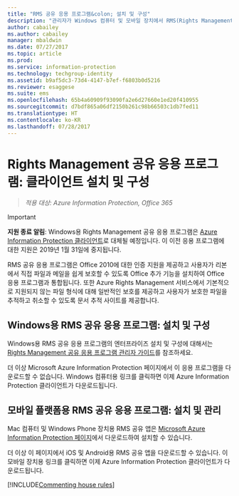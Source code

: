 ```yaml
---
title: "RMS 공유 응용 프로그램&colon; 설치 및 구성"
description: "관리자가 Windows 컴퓨터 및 모바일 장치에서 RMS(Rights Management) 공유 응용 프로그램을 배포하는 방법을 설명합니다."
author: cabailey
ms.author: cabailey
manager: mbaldwin
ms.date: 07/27/2017
ms.topic: article
ms.prod: 
ms.service: information-protection
ms.technology: techgroup-identity
ms.assetid: b9af5dc3-73d4-4147-b7ef-f6803b0d5216
ms.reviewer: esaggese
ms.suite: ems
ms.openlocfilehash: 65b4a60909f93090fa2e6d27660e1ed20f410955
ms.sourcegitcommit: d7bdf865a06df2150b261c98b66503c1db7fed11
ms.translationtype: HT
ms.contentlocale: ko-KR
ms.lasthandoff: 07/28/2017
---
```

# <a name="rights-management-sharing-application-installation-and-configuration-for-clients"></a>Rights Management 공유 응용 프로그램: 클라이언트 설치 및 구성

>*적용 대상: Azure Information Protection, Office 365*

> [!IMPORTANT]
> **지원 종료 알림**: Windows용 Rights Management 공유 응용 프로그램은 [Azure Information Protection 클라이언트](../rms-client/aip-client.md)로 대체될 예정입니다. 이 이전 응용 프로그램에 대한 지원은 2019년 1월 31일에 중지됩니다. 
 
RMS 공유 응용 프로그램은 Office 2010에 대한 인증 지원을 제공하고 사용자가 리본에서 직접 파일과 메일을 쉽게 보호할 수 있도록 Office 추가 기능을 설치하여 Office 응용 프로그램과 통합됩니다. 또한 Azure Rights Management 서비스에서 기본적으로 지원되지 않는 파일 형식에 대해 일반적인 보호를 제공하고 사용자가 보호한 파일을 추적하고 취소할 수 있도록 문서 추적 사이트를 제공합니다.

## <a name="the-rms-sharing-application-for-windows-installation-and-configuration"></a>Windows용 RMS 공유 응용 프로그램: 설치 및 구성
Windows용 RMS 공유 응용 프로그램의 엔터프라이즈 설치 및 구성에 대해서는 [Rights Management 공유 응용 프로그램 관리자 가이드](../rms-client/sharing-app-admin-guide.md)를 참조하세요.

더 이상 Microsoft Azure Information Protection 페이지에서 이 응용 프로그램을 다운로드할 수 없습니다. Windows 컴퓨터용 링크를 클릭하면 이제 Azure Information Protection 클라이언트가 다운로드됩니다. 


## <a name="the-rms-sharing-application-for-mobile-platforms-installation-and-management"></a>모바일 플랫폼용 RMS 공유 응용 프로그램: 설치 및 관리
Mac 컴퓨터 및 Windows Phone 장치용 RMS 공유 앱은 [Microsoft Azure Information Protection 페이지](https://go.microsoft.com/fwlink/?LinkId=303970)에서 다운로드하여 설치할 수 있습니다. 

더 이상 이 페이지에서 iOS 및 Android용 RMS 공유 앱을 다운로드할 수 있습니다. 이 모바일 장치용 링크를 클릭하면 이제 Azure Information Protection 클라이언트가 다운로드됩니다. 


[!INCLUDE[Commenting house rules](../includes/houserules.md)]


